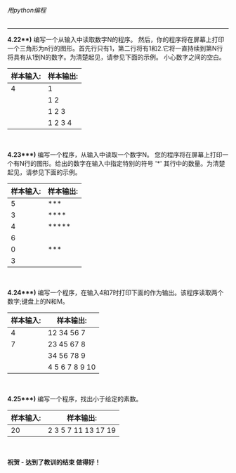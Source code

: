 ###### 用python编程
---

**4.22\*\*)** 编写一个从输入中读取数字N的程序。
然后，你的程序将在屏幕上打印一个三角形为n行的图形。首先行只有1，第二行将有1和2.它将一直持续到第N行将具有从1到N的数字。为清楚起见，请参见下面的示例。
小心数字之间的空白。

样本输入:|样本输出:
-|-
4|1
&nbsp;|1&nbsp;2
&nbsp;|1&nbsp;2&nbsp;3
&nbsp;|1&nbsp;2&nbsp;3&nbsp;4

<br>

**4.23\*\*\*)** 编写一个程序，从输入中读取一个数字N。
您的程序将在屏幕上打印一个有N行的图形。给出的数字在输入中指定特别的符号 '*' 其行中的数量。为清楚起见，请参见下面的示例。

样本输入:|样本输出:
-|-
5|***
3|****
4|*****
6|
0|***
3|

<br>

**4.24\*\*\*)** 编写一个程序，在输入4和7时打印下面的作为输出。该程序读取两个数字;键盘上的N和M。

样本输入:|样本输出:
-|-
4|12&nbsp;34&nbsp;56&nbsp;7
7|23&nbsp;45&nbsp;67&nbsp;8
&nbsp;|34&nbsp;56&nbsp;78&nbsp;9
&nbsp;|4&nbsp;5&nbsp;6&nbsp;7&nbsp;8&nbsp;9&nbsp;10

<br>

**4.25\*\*\*)** 编写一个程序，找出小于给定的素数。

样本输入:|样本输出:
-|-
20|2&nbsp;3&nbsp;5&nbsp;7&nbsp;11&nbsp;13&nbsp;17&nbsp;19

<br>

**祝贺 - 达到了教训的结束
做得好！**
